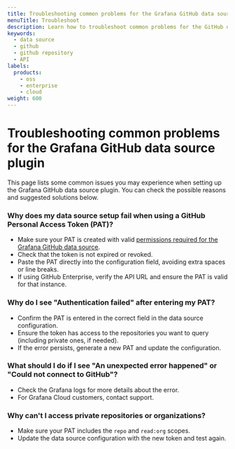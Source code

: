 ```yaml
---
title: Troubleshooting common problems for the Grafana GitHub data source plugin
menuTitle: Troubleshoot
description: Learn how to troubleshoot common problems for the GitHub data source plugin
keywords:
  - data source
  - github
  - github repository
  - API
labels:
  products:
    - oss
    - enterprise
    - cloud
weight: 600
---
```


# Troubleshooting common problems for the Grafana GitHub data source plugin

This page lists some common issues you may experience when setting up the Grafana GitHub data source plugin. You can check the possible reasons and suggested solutions below.

### Why does my data source setup fail when using a GitHub Personal Access Token (PAT)?

- Make sure your PAT is created with valid [permissions required for the Grafana GitHub data source](https://grafana.com/docs/plugins/grafana-github-datasource/setup/token/#permissions).
- Check that the token is not expired or revoked.
- Paste the PAT directly into the configuration field, avoiding extra spaces or line breaks.
- If using GitHub Enterprise, verify the API URL and ensure the PAT is valid for that instance.

### Why do I see "Authentication failed" after entering my PAT?

- Confirm the PAT is entered in the correct field in the data source configuration.
- Ensure the token has access to the repositories you want to query (including private ones, if needed).
- If the error persists, generate a new PAT and update the configuration.

### What should I do if I see "An unexpected error happened" or "Could not connect to GitHub"?

- Check the Grafana logs for more details about the error.
- For Grafana Cloud customers, contact support.

### Why can't I access private repositories or organizations?

- Make sure your PAT includes the `repo` and `read:org` scopes.
- Update the data source configuration with the new token and test again.
